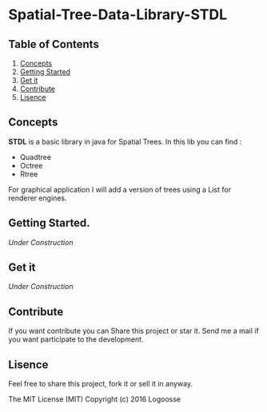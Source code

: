 # Spatial-Tree-Data-Library-STDL

## Table of Contents
1. [Concepts](#Concepts)
2. [Getting Started](#getting-started)
3. [Get it](#Get-it)
4. [Contribute](#Contribute)
5. [Lisence](#Lisence)

## Concepts

**STDL** is a basic library in java for Spatial Trees. In this lib you can find :

- Quadtree
- Octree
- Rtree

For graphical application I will add a version of trees using a List for  renderer engines.

## Getting Started.

*Under Construction*

## Get it
  *Under Construction*
  
## Contribute

If you want contribute you can Share this project or star it. Send me a mail if you want participate to the development.

## Lisence

Feel free to share this project, fork it or sell it in anyway.

The MIT License (MIT)
Copyright (c) 2016 Logoosse
